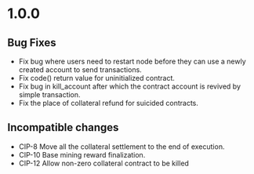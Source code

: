# 1.0.0

## Bug Fixes

- Fix bug where users need to restart node before they can use a newly created account to send transactions.
- Fix code() return value for uninitialized contract.
- Fix bug in kill_account after which the contract account is revived by simple transaction.
- Fix the place of collateral refund for suicided contracts.

## Incompatible changes

- CIP-8 Move all the collateral settlement to the end of execution.
- CIP-10 Base mining reward finalization.
- CIP-12 Allow non-zero collateral contract to be killed
